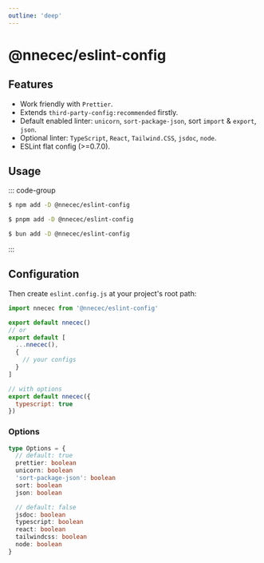 ```yaml
---
outline: 'deep'
---
```


# @nnecec/eslint-config

## Features

- Work friendly with `Prettier`.
- Extends `third-party-config:recommended` firstly.
- Default enabled linter: `unicorn`, `sort-package-json`, sort `import` & `export`, `json`.
- Optional linter: `TypeScript`, `React`, `Tailwind.CSS`, `jsdoc`, `node`.
- ESLint flat config (\>=0.7.0).

## Usage

::: code-group

```sh [npm]
$ npm add -D @nnecec/eslint-config
```

```sh [pnpm]
$ pnpm add -D @nnecec/eslint-config
```

```sh [bun]
$ bun add -D @nnecec/eslint-config
```

:::

## Configuration

Then create `eslint.config.js` at your project's root path:

```js
import nnecec from '@nnecec/eslint-config'

export default nnecec()
// or
export default [
  ...nnecec(),
  {
    // your configs
  }
]

// with options
export default nnecec({
  typescript: true
})
```

### Options

```ts
type Options = {
  // default: true
  prettier: boolean
  unicorn: boolean
  'sort-package-json': boolean
  sort: boolean
  json: boolean

  // default: false
  jsdoc: boolean
  typescript: boolean
  react: boolean
  tailwindcss: boolean
  node: boolean
}
```
